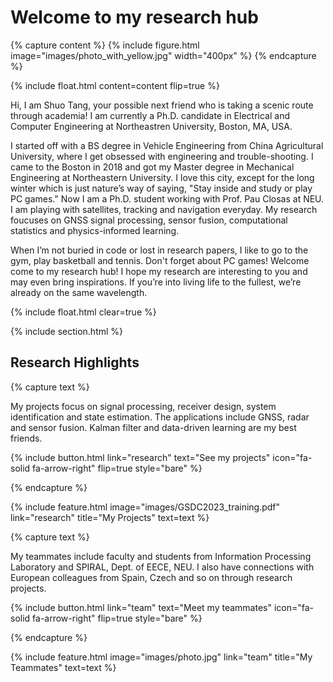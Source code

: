 ---
---

# Welcome to my research hub

{% capture content %}
  {%
  include figure.html
  image="images/photo_with_yellow.jpg"
  width="400px"
  %}
{% endcapture %}

{%
  include float.html
  content=content
  flip=true
%}

Hi, I am Shuo Tang, your possible next friend who is taking a scenic route through academia! I am currently a Ph.D. candidate in Electrical and Computer Engineering at Northeastren University, Boston, MA, USA. 

I started off with a BS degree in Vehicle Engineering from China Agricultural University, where I get obsessed with engineering and trouble-shooting. I came to the Boston in 2018 and got my Master degree in Mechanical Engineering at Northeastern University. I love this city, except for the long winter which is just nature’s way of saying, "Stay inside and study or play PC games." Now I am a Ph.D. student working with Prof. Pau Closas at NEU. I am playing with satellites, tracking and navigation everyday. My research foucuses on GNSS signal processing, sensor fusion, computational statistics and physics-informed learning.

When I’m not buried in code or lost in research papers, I like to go to the gym, play basketball and tennis. Don't forget about PC games! Welcome come to my research hub! I hope my research are interesting to you and may even bring inspirations. If you’re into living life to the fullest, we’re already on the same wavelength.

{% include float.html clear=true %}

{% include section.html %}

## Research Highlights

{% capture text %}

My projects focus on signal processing, receiver design, system identification and state estimation. The applications include GNSS, radar and sensor fusion. Kalman filter and data-driven learning are my best friends.  

{%
  include button.html
  link="research"
  text="See my projects"
  icon="fa-solid fa-arrow-right"
  flip=true
  style="bare"
%}

{% endcapture %}

{%
  include feature.html
  image="images/GSDC2023_training.pdf"
  link="research"
  title="My Projects"
  text=text
%}

{% capture text %}

My teammates include faculty and students from Information Processing Laboratory and SPIRAL, Dept. of EECE, NEU. I also have connections with European colleagues from Spain, Czech and so on through research projects.  

{%
  include button.html
  link="team"
  text="Meet my teammates"
  icon="fa-solid fa-arrow-right"
  flip=true
  style="bare"
%}

{% endcapture %}

{%
  include feature.html
  image="images/photo.jpg"
  link="team"
  title="My Teammates"
  text=text
%}
